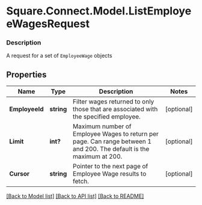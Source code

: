 # Square.Connect.Model.ListEmployeeWagesRequest

### Description

A request for a set of `EmployeeWage` objects

## Properties

Name | Type | Description | Notes
------------ | ------------- | ------------- | -------------
**EmployeeId** | **string** | Filter wages returned to only those that are associated with the specified employee. | [optional] 
**Limit** | **int?** | Maximum number of Employee Wages to return per page. Can range between 1 and 200. The default is the maximum at 200. | [optional] 
**Cursor** | **string** | Pointer to the next page of Employee Wage results to fetch. | [optional] 



[[Back to Model list]](../README.md#documentation-for-models) [[Back to API list]](../README.md#documentation-for-api-endpoints) [[Back to README]](../README.md)

